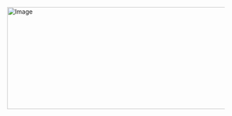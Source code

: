 <img width="686" height="238" alt="Image" src="https://github.com/user-attachments/assets/3eacd3e6-2fee-4a4f-b05f-bb68f3fb4acc" />
